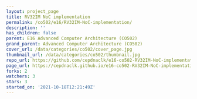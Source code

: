 ```yaml
---
layout: project_page
title: RV32IM NoC implementation
permalink: /co502/e16/RV32IM-NoC-implementation/
description: ''
has_children: false
parent: E16 Advanced Computer Architecture (CO502)
grand_parent: Advanced Computer Architecture (CO502)
cover_url: /data/categories/co502/cover_page.jpg
thumbnail_url: /data/categories/co502/thumbnail.jpg
repo_url: https://github.com/cepdnaclk/e16-co502-RV32IM-NoC-implementation
page_url: https://cepdnaclk.github.io/e16-co502-RV32IM-NoC-implementation
forks: 2
watchers: 3
stars: 3
started_on: '2021-10-18T12:21:49Z'
---
```


